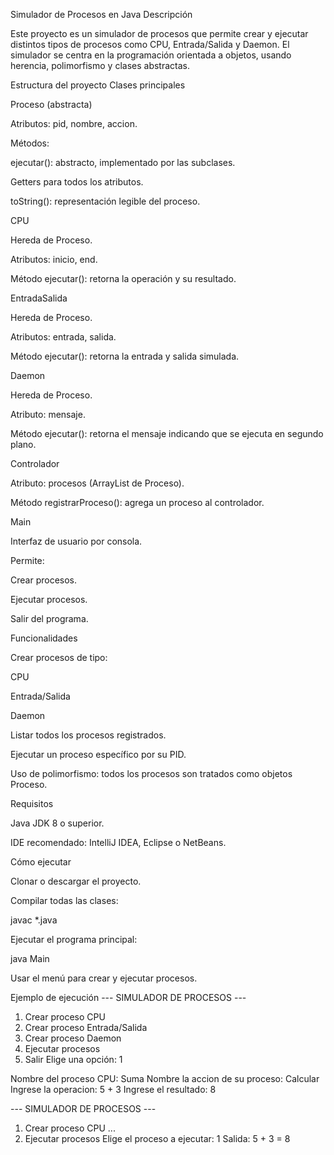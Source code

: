 Simulador de Procesos en Java
Descripción

Este proyecto es un simulador de procesos que permite crear y ejecutar distintos tipos de procesos como CPU, Entrada/Salida y Daemon.
El simulador se centra en la programación orientada a objetos, usando herencia, polimorfismo y clases abstractas.

Estructura del proyecto
Clases principales

Proceso (abstracta)

Atributos: pid, nombre, accion.

Métodos:

ejecutar(): abstracto, implementado por las subclases.

Getters para todos los atributos.

toString(): representación legible del proceso.

CPU

Hereda de Proceso.

Atributos: inicio, end.

Método ejecutar(): retorna la operación y su resultado.

EntradaSalida

Hereda de Proceso.

Atributos: entrada, salida.

Método ejecutar(): retorna la entrada y salida simulada.

Daemon

Hereda de Proceso.

Atributo: mensaje.

Método ejecutar(): retorna el mensaje indicando que se ejecuta en segundo plano.

Controlador

Atributo: procesos (ArrayList de Proceso).

Método registrarProceso(): agrega un proceso al controlador.

Main

Interfaz de usuario por consola.

Permite:

Crear procesos.

Ejecutar procesos.

Salir del programa.

Funcionalidades

Crear procesos de tipo:

CPU

Entrada/Salida

Daemon

Listar todos los procesos registrados.

Ejecutar un proceso específico por su PID.

Uso de polimorfismo: todos los procesos son tratados como objetos Proceso.

Requisitos

Java JDK 8 o superior.

IDE recomendado: IntelliJ IDEA, Eclipse o NetBeans.

Cómo ejecutar

Clonar o descargar el proyecto.

Compilar todas las clases:

javac *.java


Ejecutar el programa principal:

java Main


Usar el menú para crear y ejecutar procesos.

Ejemplo de ejecución
--- SIMULADOR DE PROCESOS ---
1. Crear proceso CPU
2. Crear proceso Entrada/Salida
3. Crear proceso Daemon
4. Ejecutar procesos
5. Salir
Elige una opción: 1

Nombre del proceso CPU: Suma
Nombre la accion de su proceso: Calcular
Ingrese la operacion: 5 + 3
Ingrese el resultado: 8

--- SIMULADOR DE PROCESOS ---
1. Crear proceso CPU
...
4. Ejecutar procesos
Elige el proceso a ejecutar: 1
Salida: 5 + 3 = 8
